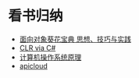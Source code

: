 # 看书归纳

- [面向对象葵花宝典  思想、技巧与实践][面向对象葵花宝典]
- [CLR via C#][CLR_via_C#]
- [计算机操作系统原理][os]
- [apicloud][apicloud]

<!---  下面是本文档中用到的链接  -->
[面向对象葵花宝典]: ./面向对象葵花宝典/面向对象葵花宝典.md
[CLR_via_C#]: ./CLR_via_CSharp/CLR_via_CSharp.md
[os]: ./os/os.md
[apicloud]: ./apicloud/apicloud.md

